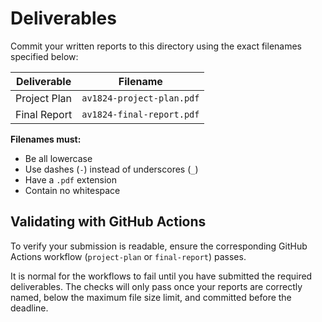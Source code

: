 # Deliverables

Commit your written reports to this directory using the exact filenames specified below:

| Deliverable     | Filename                          |
|-----------------|-----------------------------------|
| Project Plan    | `av1824-project-plan.pdf`     |
| Final Report    | `av1824-final-report.pdf`     |

**Filenames must:**
- Be all lowercase  
- Use dashes (`-`) instead of underscores (`_`)  
- Have a `.pdf` extension  
- Contain no whitespace

## Validating with GitHub Actions

To verify your submission is readable, ensure the corresponding GitHub Actions workflow (`project-plan` or `final-report`) passes.

It is normal for the workflows to fail until you have submitted the required deliverables. The checks will only pass once your reports are correctly named, below the maximum file size limit, and committed before the deadline.
